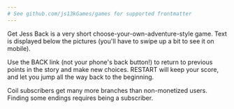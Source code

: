 ```yaml
---
# See github.com/js13kGames/games for supported frontmatter
---
```

Get Jess Back is a very short choose-your-own-adventure-style game. Text is displayed below the pictures (you'll have to swipe up a bit to see it on mobile).

Use the BACK link (not your phone's back button!) to return to previous points in the story and make new choices. RESTART will keep your score, and let you jump all the way back to the beginning.

Coil subscribers get many more branches than non-monetized users. Finding some endings requires being a subscriber.